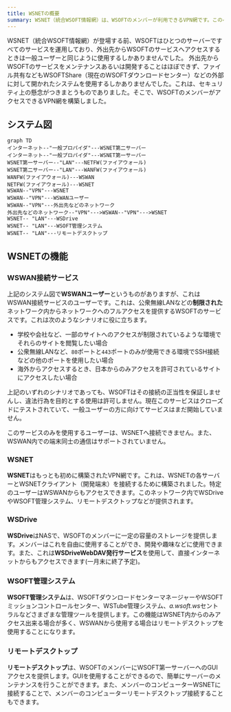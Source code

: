 ```yaml
---
title: WSNETの概要
summary: WSNET（統合WSOFT情報網）は、WSOFTのメンバーが利用できるVPN網です。このページでは、WSOFTメンバー向けの情報を提供しています。
---
```


WSNET（統合WSOFT情報網）が登場する前、WSOFTはひとつのサーバーですべてのサービスを運用しており、外出先からWSOFTのサービスへアクセスするときは一般ユーザーと同じように使用するしかありませんでした。
外出先からWSOFTのサービスをメンテナンスあるいは開発することはほぼできず、ファイル共有などもWSOFTShare（現在のWSOFTダウンロードセンター）などの外部に対して開かれたシステムを使用するしかありませんでした。これは、セキュリティ上の懸念がつきまとうものでありました。そこで、WSOFTのメンバーがアクセスできるVPN網を構築しました。

## システム図


```mermaid
graph TD
インターネット--"一般プロパイダ"---WSNET第二サーバー
インターネット--"一般プロパイダ"---WSNET第一サーバー
WSNET第一サーバー--"LAN"---NETFW(ファイアウォール)
WSNET第二サーバー--"LAN"---WANFW(ファイアウォール)
WANFW(ファイアウォール)---WSWAN
NETFW(ファイアウォール)---WSNET
WSWAN--"VPN"---WSNET
WSWAN--"VPN"---WSWANユーザー
WSWAN--"VPN"---外出先などのネットワーク
外出先などのネットワーク--"VPN"--->WSWAN--"VPN"--->WSNET
WSNET-- "LAN"---WSDrive
WSNET-- "LAN"---WSOFT管理システム
WSNET-- "LAN"---リモートデスクトップ
```
## WSNETの機能
### WSWAN接続サービス
上記のシステム図で**WSWANユーザー**というものがありますが、これはWSWAN接続サービスのユーザーです。これは、公衆無線LANなどの**制限された**ネットワーク内からネットワークへのフルアクセスを提供するWSOFTのサービスです。これは次のようなシナリオに役に立ちます。

- 学校や会社など、一部のサイトへのアクセスが制限されているような環境でそれらのサイトを閲覧したい場合
- 公衆無線LANなど、`80`ポートと`443`ポートのみが使用できる環境でSSH接続などの他のポートを使用したい場合
- 海外からアクセスするとき、日本からのみアクセスを許可されているサイトにアクセスしたい場合

上記のいずれのシナリオであっても、WSOFTはその接続の正当性を保証しませんし、違法行為を目的とする使用は許可しません。現在このサービスはクローズドにテストされていて、一般ユーザーの方に向けてサービスはまだ開始していません。

このサービスのみを使用するユーザーは、WSNETへ接続できません。また、WSWAN内での端末同士の通信はサポートされていません。

### WSNET
**WSNET**はもっとも初めに構築されたVPN網です。これは、WSNETの各サーバーとWSNETクライアント（開発端末）を接続するために構築されました。特定のユーザーはWSWANからもアクセスできます。このネットワーク内でWSDriveやWSOFT管理システム、リモートデスクトップなどが提供されます。

### WSDrive
**WSDrive**はNASで、WSOFTのメンバーに一定の容量のストレージを提供します。メンバーはこれを自由に使用することができ、開発や趣味などに使用できます。また、これは**WSDriveWebDAV発行サービス**を使用して、直接インターネットからもアクセスできます(一月末に終了予定)。

### WSOFT管理システム
**WSOFT管理システム**は、WSOFTダウンロードセンターマネージャーやWSOFTミッションコントロールセンター、WSTube管理システム、*a.wsoft.ws*セントラルなどさまざまな管理ツールを提供します。この機能はWSNET内からのみアクセス出来る場合が多く、WSWANから使用する場合はリモートデスクトップを使用することになります。

### リモートデスクトップ
**リモートデスクトップ**は、WSOFTのメンバーにWSOFT第一サーバーへのGUIアクセスを提供します。GUIを使用することができるので、簡単にサーバーのメンテナンスを行うことができます。また、メンバーのコンピューターWSNETに接続することで、メンバーのコンピューターリモートデスクトップ接続することもできます。